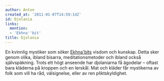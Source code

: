```yaml
---
author: Anton
created_at: '2011-01-07T14:59:14Z'
id: Djolania
links:
  mention:
  - 'Ekhna''bit'
title: Djolania
---
```


En kvinnlig mystiker som söker [Ekhna'bits] visdom och kunskap. Detta sker genom olika, ibland
bisarra, meditationsmetoder och ibland också självspäkning. Trots ett högt anseende har djolaniarna
få ägodelar – oftast bara kläderna på kroppen och en lerskål. Mat och kläder får mystikerna av folk
som vill ha råd, välsignelse, eller av ren pliktskyldighet.

  [Ekhna'bits]: Ekhnabit
